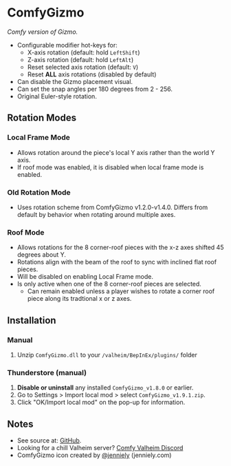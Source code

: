 # ComfyGizmo

*Comfy version of Gizmo.*

  * Configurable modifier hot-keys for:
    * X-axis rotation (default: hold `LeftShift`)
    * Z-axis rotation (default: hold `LeftAlt`)
    * Reset selected axis rotation (default: `V`)
    * Reset **ALL** axis rotations (disabled by default)
  * Can disable the Gizmo placement visual.
  * Can set the snap angles per 180 degrees from 2 - 256.
  * Original Euler-style rotation.
 
## Rotation Modes

### Local Frame Mode

  * Allows rotation around the piece's local Y axis rather than the world Y axis.
  * If roof mode was enabled, it is disabled when local frame mode is enabled.

### Old Rotation Mode

  * Uses rotation scheme from ComfyGizmo v1.2.0-v1.4.0. Differs from default by behavior when rotating around multiple axes.

### Roof Mode

  * Allows rotations for the 8 corner-roof pieces with the x-z axes shifted 45 degrees about Y.
  * Rotations align with the beam of the roof to sync with inclined flat roof pieces.
  * Will be disabled on enabling Local Frame mode.
  * Is only active when one of the 8 corner-roof pieces are selected.
    * Can remain enabled unless a player wishes to rotate a corner roof piece along its tradtional x or z axes.

## Installation

### Manual

  1. Unzip `ComfyGizmo.dll` to your `/valheim/BepInEx/plugins/` folder

### Thunderstore (manual)

  1. **Disable or uninstall** any installed `ComfyGizmo_v1.8.0` or earlier.
  2. Go to Settings > Import local mod > select `ComfyGizmo_v1.9.1.zip`.
  3. Click "OK/Import local mod" on the pop-up for information.
  
## Notes

  * See source at: [GitHub](https://github.com/BruceOfTheBow/BruceComfyMods/tree/main/ComfyGizmo).
  * Looking for a chill Valheim server? [Comfy Valheim Discord](https://discord.gg/ameHJz5PFk)
  * ComfyGizmo icon created by [@jenniely](https://twitter.com/jenniely) (jenniely.com)